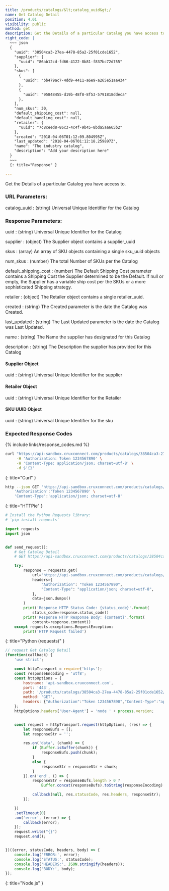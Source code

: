 ```yaml
---
title: /products/catalogs/&lt;catalog_uuid&gt;/
name: Get Catalog Detail
position: 4.01
visibility: public
method: get
description: Get the Details of a particular Catalog you have access to
right_code: |
  ~~~ json
  {
    "uuid": "38504ca3-27ea-4478-85a2-25f01cde1652",
    "supplier": {
      "uuid": "86ab12cd-fd66-4122-8b81-f837bc72d755"
    },
    "skus": [
      {
        "uuid": "bb479ac7-4dd9-4411-a6e9-a265e51aa434"
      },
      {
        "uuid": "95848455-d19b-48f8-8f53-5791818ddeca"
      },
    ],
    "num_skus": 30,
    "default_shipping_cost": null,
    "default_handling_cost": null,
    "retailer": {
      "uuid": "7c8ceed8-86c3-4c4f-9b45-8bda5aa665b2"
    },
    "created": "2018-04-06T01:12:09.804995Z",
    "last_updated": "2018-04-06T01:12:18.259897Z",
    "name": "The industry catalog",
    "description": "Add your description here"
  }
  ~~~
  {: title="Response" }

---
```

Get the Details of a particular Catalog you have access to.

### URL Parameters:

catalog_uuid
: (string) Universal Unique Identifier for the Catalog

### Response Parameters:

uuid
: (string) Universal Unique Identifier for the Catalog

supplier
: (object) The Supplier object contains a supplier_uuid

skus
: (array) An array of SKU objects containing a single sku_uuid objects

num_skus
: (number) The total Number of SKUs per the Catalog

default_shipping_cost
: (number) The Default Shipping Cost parameter contains a Shipping Cost the Supplier determined to be the Default. If null or empty, the Supplier has a variable ship cost per the SKUs or a more sophisticated Shipping strategy.

retailer
: (object) The Retailer object contains a single retailer_uuid.

created
: (string) The Created parameter is the date the Catalog was Created.


last_updated
: (string) The Last Updated parameter is the date the Catalog was Last Updated.

name
: (string) The Name the supplier has designated for this Catalog

description
: (string) The Description the supplier has provided for this Catalog

#### Supplier Object

uuid
: (string) Universal Unique Identifier for the supplier

#### Retailer Object

uuid
: (string) Universal Unique Identifier for the Retailer

#### SKU UUID Object

uuid
: (string) Universal Unique Identifier for the sku

### Expected Response Codes

{% include links/response_codes.md %}


~~~ bash
curl "https://api-sandbox.cruxconnect.com/products/catalogs/38504ca3-27ea-4478-85a2-25f01cde1652/" \
     -H 'Authorization: Token 1234567890' \
     -H 'Content-Type: application/json; charset=utf-8' \
     -d $'{}'

~~~
{: title="Curl" }

~~~ bash
http --json GET 'https://api-sandbox.cruxconnect.com/products/catalogs/38504ca3-27ea-4478-85a2-25f01cde1652/' \
    'Authorization':'Token 1234567890' \
    'Content-Type':'application/json; charset=utf-8'


~~~
{: title="HTTPie" }

~~~ python
# Install the Python Requests library:
# `pip install requests`

import requests
import json


def send_request():
    # Get Catalog Detail
    # GET https://api-sandbox.cruxconnect.com/products/catalogs/38504ca3-27ea-4478-85a2-25f01cde1652/

    try:
        response = requests.get(
            url="https://api-sandbox.cruxconnect.com/products/catalogs/38504ca3-27ea-4478-85a2-25f01cde1652/",
            headers={
                "Authorization": "Token 1234567890",
                "Content-Type": "application/json; charset=utf-8",
            },
            data=json.dumps()
        )
        print('Response HTTP Status Code: {status_code}'.format(
            status_code=response.status_code))
        print('Response HTTP Response Body: {content}'.format(
            content=response.content))
    except requests.exceptions.RequestException:
        print('HTTP Request failed')

~~~
{: title="Python (requests)" }

~~~ javascript
// request Get Catalog Detail
(function(callback) {
    'use strict';

    const httpTransport = require('https');
    const responseEncoding = 'utf8';
    const httpOptions = {
        hostname: 'api-sandbox.cruxconnect.com',
        port: '443',
        path: '/products/catalogs/38504ca3-27ea-4478-85a2-25f01cde1652/',
        method: 'GET',
        headers: {"Authorization":"Token 1234567890","Content-Type":"application/json; charset=utf-8"}
    };
    httpOptions.headers['User-Agent'] = 'node ' + process.version;


    const request = httpTransport.request(httpOptions, (res) => {
        let responseBufs = [];
        let responseStr = '';

        res.on('data', (chunk) => {
            if (Buffer.isBuffer(chunk)) {
                responseBufs.push(chunk);
            }
            else {
                responseStr = responseStr + chunk;
            }
        }).on('end', () => {
            responseStr = responseBufs.length > 0 ?
                Buffer.concat(responseBufs).toString(responseEncoding) : responseStr;

            callback(null, res.statusCode, res.headers, responseStr);
        });

    })
    .setTimeout(0)
    .on('error', (error) => {
        callback(error);
    });
    request.write("{}")
    request.end();


})((error, statusCode, headers, body) => {
    console.log('ERROR:', error);
    console.log('STATUS:', statusCode);
    console.log('HEADERS:', JSON.stringify(headers));
    console.log('BODY:', body);
});

~~~
{: title="Node.js" }
